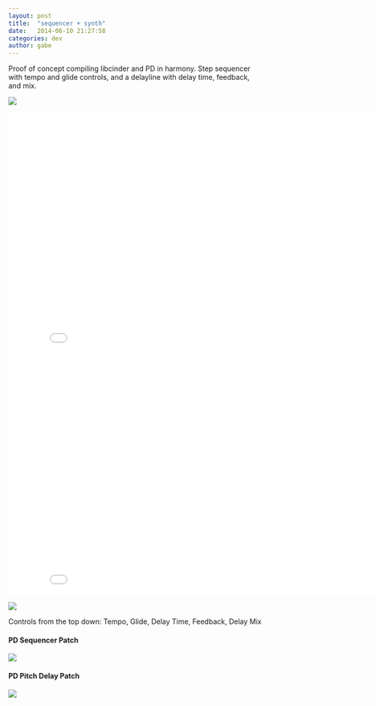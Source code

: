 ```yaml
---
layout: post
title:  "sequencer + synth"
date:   2014-06-10 21:27:58
categories: dev
author: gabe
---
```


Proof of concept compiling libcinder and PD in harmony. Step sequencer with tempo and glide controls, and a delayline with delay time, feedback, and mix.

![](media/P1020795.JPG)

<iframe width="853" height="480" src="//www.youtube.com/embed/kxeuY06tBBM" frameborder="0" allowfullscreen></iframe>

<iframe width="853" height="480" src="//www.youtube.com/embed/wVDLdnzhaV8" frameborder="0" allowfullscreen></iframe>

![](media/sequencer-2014.06.10.png)

Controls from the top down: Tempo, Glide, Delay Time, Feedback, Delay Mix

#### PD Sequencer Patch
![](media/seq-2014-06-10.png)

#### PD Pitch Delay Patch
![](media/fx-pitch-delay-2014-06-10.png)
